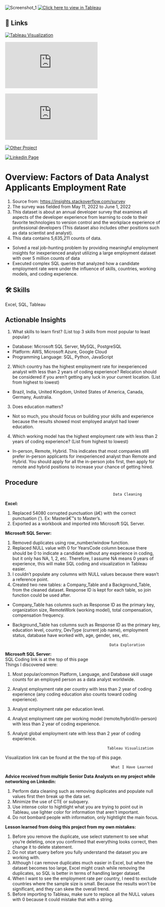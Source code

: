 ![Screenshot_1](https://user-images.githubusercontent.com/107047989/194964385-3e3d99d6-c7af-46d1-b393-6a6f3689a918.png)
  [![Click here to view in Tableau](https://public.tableau.com/app/profile/haoming.chen1867/viz/FactorsofDataAnalystApplicantsEmploymentRate__/Dashboard1)](https://public.tableau.com/app/profile/haoming.chen1867/viz/FactorsofDataAnalystApplicantsEmploymentRate__/Dashboard1)

## 🔗 Links
  [![Tableau Visualization](https://public.tableau.com/app/profile/haoming.chen1867/viz/FactorsofDataAnalystApplicantsEmploymentRate__/Dashboard1)](https://public.tableau.com/app/profile/haoming.chen1867/viz/FactorsofDataAnalystApplicantsEmploymentRate__/Dashboard1)

  [![SQL Data Cleaning and Exploration Query](https://github.com/HaomingChen1998/Portfolio-Project/blob/main/Analyst%20Employment%20Rate/Data_Analyst_Project.sql)](https://github.com/HaomingChen1998/Portfolio-Project/blob/main/Analyst%20Employment%20Rate/Data_Analyst_Project.sql/)

  [![Summary in PDF](https://github.com/HaomingChen1998/Portfolio-Project/blob/main/Analyst%20Employment%20Rate/Project%20Summary.pdf)](https://github.com/HaomingChen1998/Portfolio-Project/blob/main/Analyst%20Employment%20Rate/Project%20Summary.pdf/)

  [![Other Project](https://github.com/HaomingChen1998/Portfolio-Project)](https://github.com/HaomingChen1998/Portfolio-Project/)
  
  [![Linkedin Page](https://www.linkedin.com/in/haomingchen1998/)](https://www.linkedin.com/)


# Overview: Factors of Data Analyst Applicants Employment Rate
1. Source from: https://insights.stackoverflow.com/survey  
  2. The survey was fielded from May 11, 2022 to June 1, 2022    
  3. This dataset is about an annual developer survey that examines all aspects of the developer experience from learning to code to their favorite technologies to version control and the workplace experience of professional developers (This dataset also includes other positions such as data scientist and analyst).    
  4. This data contains 5,635,211 counts of data.    
- Solved a real job-hunting problem by providing meaningful employment insights for inexperienced analyst utilizing a large employment dataset with over 5 million counts of data
-  Executed complex SQL queries that analyzed how a candidate employment rate were under the influence of skills, countries, working models, and coding experience.

## 🛠 Skills
Excel, SQL, Tableau


## Actionable Insights


1. What skills to learn first? (List top 3 skills from most popular to least popular)
- Database: Microsoft SQL Server, MySQL, PostgreSQL
- Platform: AWS, Microsoft Azure, Google Cloud
- Programming Language: SQL, Python, JavaScript
2. Which country has the highest employment rate for inexperienced analyst with less than 2 years of coding experience? Relocation should be considered if you aren’t getting any luck in your current location. (List from highest to lowest)
- Brazil, India, United Kingdom, United States of America, Canada, Germany, Australia.
3. Does education matters?
- Not so much, you should focus on building your skills and experience because the results showed most employed analyst had lower education.
4. Which working model has the highest employment rate with less than 2 years of coding experience? (List from highest to lowest)
- In-person, Remote, Hybrid. This indicates that most companies still prefer in-person applicants for inexperienced analyst than Remote and Hybrid. You should apply for all the in-person jobs first, then apply for remote and hybrid positions to increase your chance of getting hired.




## Procedure

                                                     Data Cleaning  
  **Excel:** 
1.	Replaced 54080 corrupted punctuation (â€) with the correct punctuation (‘). 
Ex: Masterâ€™s to Master’s.
2.	Exported as a workbook and imported into Microsoft SQL Server.
      
        
         


   
**Microsoft SQL Server:**
1.	Removed duplicates using row_number/window function.
2.	Replaced NULL value with 0 for YearsCode column because there should be 0 to indicate a candidate without any experience in coding, but it only has NA, 1, 2, etc. Therefore, I assume NA means 0 years of experience, this will make SQL coding and visualization in Tableau easier.
3.	I couldn’t populate any columns with NULL values because there wasn’t a reference point.
4.	Created two new tables: a Company_Table and a Background_Table, from the cleaned dataset. Response ID is kept for each table, so join function could be used after.
-	Company_Table has columns such as Response ID as the primary key, organization size, RemoteWork (working model), total compensation, compensation frequency.
-	Background_Table has columns such as Response ID as the primary key, education level, country, DevType (current job name), employment status, database have worked with, age, gender, sex, etc.







                                                    Data Exploration
**Microsoft SQL Server:**      
        SQL Coding link is at the top of this page  
    Things I discovered were:
1.	Most popular/common Platform, Language, and Database skill usage counts for an employed person as a data analyst worldwide.
2.	Analyst employment rate per country with less than 2 year of coding experience (any coding education also counts toward coding experience).
3.	Analyst employment rate per education level.
4.	Analyst employment rate per working model (remote/hybrid/in-person) with less than 2 year of coding experience.
5.	Analyst global employment rate with less than 2 year of coding experience.    
  
    
                                                   Tableau Visualization 
Visualization link can be found at the the top of this page.













                                                    What I Have Learned
**Advice received from multiple Senior Data Analysts on my project while networking on Linkedin:**
1.	Perform data cleaning such as removing duplicates and populate null values first then break up the data set.
2.	Minimize the use of CTE or subquery.
3.  Use intense color to hightlight what you are trying to point out in Tableau, use lighter color for information that aren't important.
4. Do not bombard people with information, only hightlight the main focus.

**Lesson learned from doing this project from my own mistakes:**

1.	Before you remove the duplicate, use select statement to see what you’re deleting, once you confirmed that everything looks correct, then change it to delete statement.
2.	Do not start query before you fully understand the dataset you are working with.
3.	Although I can remove duplicates much easier in Excel, but when the dataset becomes too large, Excel might crash while removing the duplicates, so SQL is better in terms of handling larger dataset.
4.	When I want to see the employment rate per country, I need to exclude countries where the sample size is small. Because the results won’t be significant, and they can skew the overall trend.
5.	Before importing to Tableau, make sure to replace all the NULL values with 0 because it could mistake that with a string.


